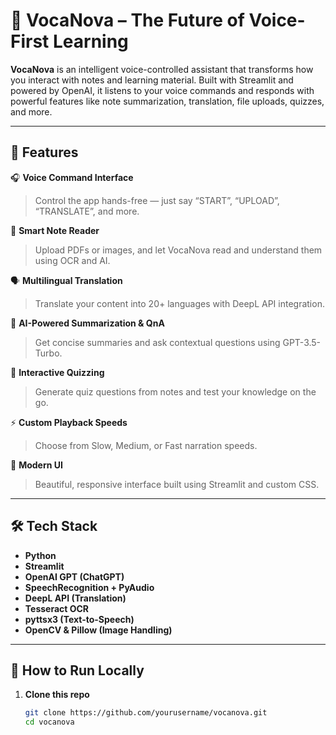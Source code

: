 # 🎤 VocaNova – The Future of Voice-First Learning

**VocaNova** is an intelligent voice-controlled assistant that transforms how you interact with notes and learning material. Built with Streamlit and powered by OpenAI, it listens to your voice commands and responds with powerful features like note summarization, translation, file uploads, quizzes, and more.

---

## 🚀 Features

🎧 **Voice Command Interface**  
> Control the app hands-free — just say “START”, “UPLOAD”, “TRANSLATE”, and more.

📄 **Smart Note Reader**  
> Upload PDFs or images, and let VocaNova read and understand them using OCR and AI.

🗣️ **Multilingual Translation**  
> Translate your content into 20+ languages with DeepL API integration.

🧠 **AI-Powered Summarization & QnA**  
> Get concise summaries and ask contextual questions using GPT-3.5-Turbo.

🎯 **Interactive Quizzing**  
> Generate quiz questions from notes and test your knowledge on the go.

⚡ **Custom Playback Speeds**  
> Choose from Slow, Medium, or Fast narration speeds.

🎨 **Modern UI**  
> Beautiful, responsive interface built using Streamlit and custom CSS.

---

## 🛠️ Tech Stack

- **Python**
- **Streamlit**
- **OpenAI GPT (ChatGPT)**
- **SpeechRecognition + PyAudio**
- **DeepL API (Translation)**
- **Tesseract OCR**
- **pyttsx3 (Text-to-Speech)**
- **OpenCV & Pillow (Image Handling)**

---

## 📂 How to Run Locally

1. **Clone this repo**
   ```bash
   git clone https://github.com/yourusername/vocanova.git
   cd vocanova
